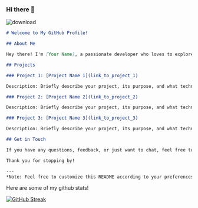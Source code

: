### Hi there 👋
![download](https://github.com/audgeviolin07/audgeviolin07/assets/123830780/2e0a9ff8-5f1d-4515-a591-bc02929c92d1)

<!--
**audgeviolin07/audgeviolin07** is a ✨ _special_ ✨ repository because its `README.md` (this file) appears on your GitHub profile.

Here are some ideas to get you started:

- 🔭 I’m currently working on ...
- 🌱 I’m currently learning ...
- 👯 I’m looking to collaborate on ...
- 🤔 I’m looking for help with ...
- 💬 Ask me about ...
- 📫 How to reach me: ...
- 😄 Pronouns: ...
- ⚡ Fun fact: ...
-->

```markdown
# Welcome to My GitHub Profile!

## About Me

Hey there! I'm [Your Name], a passionate developer who loves to explore the realms of technology. I thrive on creating innovative solutions and collaborating on exciting projects that challenge my skills. This GitHub profile serves as a canvas where I showcase my journey through the world of coding.

## Projects

### Project 1: [Project Name 1](link_to_project_1)

Description: Briefly describe your project, its purpose, and what technologies or languages you used.

### Project 2: [Project Name 2](link_to_project_2)

Description: Briefly describe your project, its purpose, and what technologies or languages you used.

### Project 3: [Project Name 3](link_to_project_3)

Description: Briefly describe your project, its purpose, and what technologies or languages you used.

## Get in Touch

If you have any questions, feedback, or just want to chat, feel free to reach out to me via [email](mailto:your_email@example.com) or connect with me on [LinkedIn](link_to_your_linkedin_profile). Let's collaborate and build amazing things together!

Thank you for stopping by!

---
*Note: Feel free to customize this README according to your preferences and update the project details with your own projects.*
```
Here are some of my github stats!

[![GitHub Streak](https://github-readme-streak-stats.herokuapp.com/?user=audgeviolin07)](https://git.io/streak-stats)
